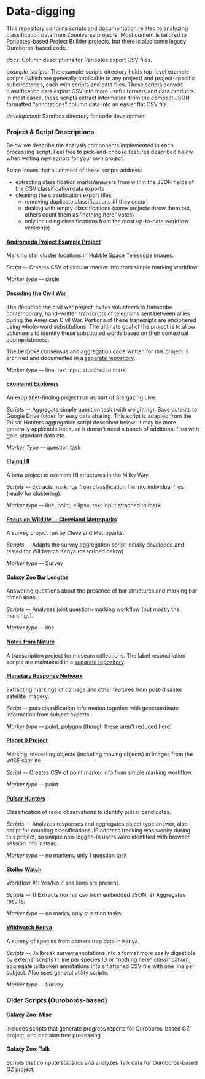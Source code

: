 # Data-digging
This repository contains scripts and documentation related to analyzing classification data from Zooniverse projects.  Most content is tailored to Panoptes-based Project Builder projects, but there is also some legacy Ouroboros-based code.

*docs*: Column descriptions for Panoptes export CSV files.

*example_scripts*: The example_scripts directory holds top-level example scripts (which are generally applicable to any project) and project-specific subdirectories, each with scripts and data files.  These scripts convert classification data export CSV into more useful formats and data products.  In most cases, these scripts extract information from the compact JSON-formatted “annotations” column data into an easier flat CSV file.

*development*: Sandbox directory for code development.

### Project & Script Descriptions
Below we describe the analysis components implemented in each processing script.  Feel free to pick-and-choose features described below when writing new scripts for your own project.

Some issues that all or most of these scripts address:
 - extracting classification marks/answers from within the JSON fields of the CSV classification data exports
 - cleaning the classification export files:
   - removing duplicate classifications (if they occur)
   - dealing with empty classifications (some projects throw them out, others count them as "nothing here" votes)
   - only including classifications from the most up-to-date workflow version(s)

#### [Andromeda Project Example Project](https://www.zooniverse.org/projects/lcjohnso/ap-aas229-test)
Marking star cluster locations in Hubble Space Telescope images.

*Script* -- Creates CSV of circular marker info from simple marking workflow.

*Marker type* -- circle

#### [Decoding the Civil War](https://www.zooniverse.org/projects/zooniverse/decoding-the-civil-war)
The decoding the civil war project invites volunteers to transcribe contemporary, hand-written transcripts of telegrams sent between allies during the American Civil War. Portions of these transcripts are enciphered using whole-word substitutions. The ultimate goal of the project is to allow volunteers to identify these substituted words based on their contextual appropriateness.

The bespoke consensus and aggregation code written for this project is archived and documented in a [separate repository](https://github.com/hughdickinson/DCWConsensus).

*Marker type* -- line, text input attached to mark

#### [Exoplanet Explorers](https://www.zooniverse.org/projects/ianc2/exoplanet-explorers)
An exoplanet-finding project run as part of Stargazing Live.

*Scripts* -- Aggregate simple question task (with weighting). Save outputs to Google Drive folder for easy data sharing. This script is adapted from the Pulsar Hunters aggregation script described below; it may be more generally applicable because it doesn't need a bunch of additional files with gold-standard data etc.

*Marker Type* -- question task

#### [Flying HI](https://www.zooniverse.org/projects/vrooje/flying-hi)
A beta project to examine HI structures in the Milky Way.

*Scripts* -- Extracts markings from classification file into individual files (ready for clustering).

*Marker type* -- line, point, ellipse, text input attached to mark

#### [Focus on Wildlife -- Cleveland Metroparks](https://www.zooniverse.org/projects/pat-lorch/focus-on-wildlife-cleveland-metroparks)
A survey project run by Cleveland Metroparks.

*Scripts* -- Adapts the survey aggregation script initially developed and tested for Wildwatch Kenya (described below)

*Marker type* -- Survey

#### [Galaxy Zoo Bar Lengths](https://www.zooniverse.org/projects/vrooje/galaxy-zoo-bar-lengths/)
Answering questions about the presence of bar structures and marking bar dimensions.

*Scripts* -- Analyzes joint question+marking workflow (but mostly the markings).

*Marker type* -- line

#### [Notes from Nature](https://www.notesfromnature.org)
A transcription project for museum collections. The label reconciliation scripts are maintained in a [separate repository](https://github.com/juliema/label_reconciliations).

#### [Planetary Response Network](https://www.zooniverse.org/projects/vrooje/planetary-response-network-and-rescue-global-ecuador-earthquake-2016)
Extracting markings of damage and other features from post-disaster satellite imagery.

*Script* -- puts classification information together with geocoordinate information from subject exports.

*Marker type* -- point, polygon (though these aren't reduced here)

#### [Planet 9 Project](https://www.zooniverse.org/projects/marckuchner/backyard-worlds-planet-9)
Marking interesting objects (including moving objects) in images from the WISE satellite.

*Script* -- Creates CSV of point marker info from simple marking workflow.

*Marker type* -- point

#### [Pulsar Hunters](https://www.zooniverse.org/projects/zooniverse/pulsar-hunters)
Classification of radio observations to identify pulsar candidates.

*Scripts* -- Analyzes responses and aggregates object type answer, also script for counting classifications. IP address tracking was wonky during this project, so unique non-logged-in users were identified with browser session info instead.

*Marker type* -- no markers, only 1 question task

#### [Steller Watch](https://www.zooniverse.org/projects/sweenkl/steller-watch)
Workflow #1: Yes/No if sea lions are present.

*Scripts* -- 1) Extracts normal csv from embedded JSON. 2) Aggregates results.

*Marker type* -- no marks, only question tasks

#### [Wildwatch Kenya](https://www.zooniverse.org/projects/sandiegozooglobal/wildwatch-kenya)
A survey of species from camera trap data in Kenya.

*Scripts* -- Jailbreak survey annotations into a format more easily digestible by external scripts (1 line per species ID or "nothing here" classification), aggregate jailbroken annotations into a flattened CSV file with one line per subject. Also uses general utility scripts.

*Marker type* -- Survey

### Older Scripts (Ouroboros-based)

#### Galaxy Zoo: Misc
Includes scripts that generate progress reports for Ouroboros-based GZ project, and decision tree processing

#### Galaxy Zoo: Talk
Scripts that compute statistics and analyzes Talk data for Ouroboros-based GZ project.
